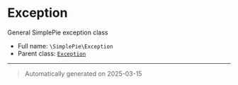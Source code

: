 
# Exception

General SimplePie exception class



* Full name: `\SimplePie\Exception`
* Parent class: [`Exception`](../Exception.md)






***
> Automatically generated on 2025-03-15
